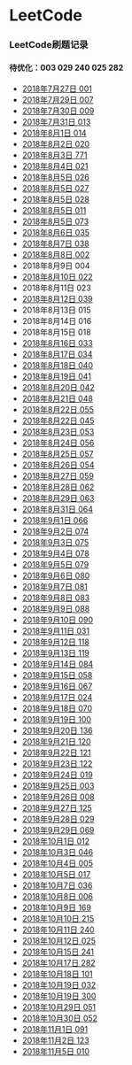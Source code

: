 # LeetCode
### LeetCode刷题记录<br>

#### 待优化：003 029 240 025 282

* [2018年7月27日    001<br>](https://www.jianshu.com/p/b5b44e9a82ae) 
* [2018年7月29日    007<br>](https://www.jianshu.com/p/73d788502bcf)
* [2018年7月30日    009<br>](https://www.jianshu.com/p/f631da0b7ea5)
* [2018年7月31日    013<br>](https://www.jianshu.com/p/d81963cb99af)
* [2018年8月1日     014<br>](https://www.jianshu.com/p/25e7ffc9bb48)
* [2018年8月2日     020<br>](https://www.jianshu.com/p/758535ce3834)
* [2018年8月3日     771<br>](https://www.jianshu.com/p/8f7fadfee9ac)
* [2018年8月4日     021<br>](https://www.jianshu.com/p/8378de542309)
* [2018年8月5日     026<br>](https://www.jianshu.com/p/99c5693c290a)
* [2018年8月5日     027<br>](https://www.jianshu.com/p/fdaefe3b1b75)
* [2018年8月5日     028<br>](https://www.jianshu.com/p/f37050dc0e20)
* [2018年8月5日     011<br>](https://www.jianshu.com/p/4d38427b73db)
* [2018年8月5日     073<br>](https://www.jianshu.com/p/016ee54b29d9)
* [2018年8月6日     035<br>](https://www.jianshu.com/p/0cfbbc37106f)
* [2018年8月7日     038<br>](https://www.jianshu.com/p/dc33178f5554)
* [2018年8月8日     002<br>](https://www.jianshu.com/p/1fec3c7361e0)
* 2018年8月9日     004<br>
* [2018年8月10日    022<br>](https://www.jianshu.com/p/a639b55a255e)
* 2018年8月11日    023<br>
* [2018年8月12日    039<br>](https://www.jianshu.com/p/f0f65d93a4f4)
* 2018年8月13日    015<br>
* 2018年8月14日    016<br>
* 2018年8月15日    018<br>
* [2018年8月16日    033<br>](https://www.jianshu.com/p/0cbe01911fa0)
* [2018年8月17日    034<br>](https://www.jianshu.com/p/b3a8ef3a7932)
* [2018年8月18日    040<br>](https://www.jianshu.com/p/ffd239423f82)
* [2018年8月19日    041<br>](https://www.jianshu.com/p/5e350ff8e552)
* [2018年8月20日    042<br>](https://www.jianshu.com/p/d66944915365)
* [2018年8月21日    048<br>](https://www.jianshu.com/p/13bfb8ca3f51)
* [2018年8月22日    055<br>](https://www.jianshu.com/p/124ac389bd2b)
* [2018年8月22日    045<br>](https://www.jianshu.com/p/ee6b32aa446d)
* [2018年8月23日    053<br>](https://www.jianshu.com/p/3ad297957792)
* [2018年8月24日    056<br>](https://www.jianshu.com/p/0db1de12ae99)
* [2018年8月25日    057<br>](https://www.jianshu.com/p/7683550f9baa)
* [2018年8月26日    054<br>](https://www.jianshu.com/p/e2d4042ff1be)
* [2018年8月27日    059<br>](https://www.jianshu.com/p/44afd0aeb828)
* [2018年8月28日    062<br>](https://www.jianshu.com/p/0ac395d13075)
* [2018年8月29日    063<br>](https://www.jianshu.com/p/53b12bb6daa2)
* [2018年8月31日    064<br>](https://www.jianshu.com/p/b9f1789fa8c1)
* [2018年9月1日    066<br>](https://www.jianshu.com/p/294f3a59e636)
* [2018年9月2日    074<br>](https://www.jianshu.com/p/f7b9cf194b43)
* [2018年9月3日    075<br>](https://www.jianshu.com/p/d46d47d5ed54)
* [2018年9月4日    078<br>](https://www.jianshu.com/p/a0116c05c0c9)
* [2018年9月5日    079<br>](https://www.jianshu.com/p/b61cc3cf66b3)
* [2018年9月6日    080<br>](https://www.jianshu.com/p/172f633148b3)
* [2018年9月7日    081<br>](https://www.jianshu.com/p/f61b6d611717)
* [2018年9月8日    083<br>](https://www.jianshu.com/p/8b8cad800ec2)
* [2018年9月9日    088<br>](https://www.jianshu.com/p/b7c09ae031ca)
* [2018年9月10日    090<br>](https://www.jianshu.com/p/52a2791c5d1c)
* [2018年9月11日    031<br>](https://www.jianshu.com/p/e0fc77169463)
* [2018年9月12日    118<br>](https://www.jianshu.com/p/82e0ec225642)
* [2018年9月13日    119<br>](https://www.jianshu.com/p/44a2cd941877)
* [2018年9月14日    084<br>](https://www.jianshu.com/p/4e988a6bf705)
* [2018年9月15日    058<br>](https://www.jianshu.com/p/1d100a07b342)
* [2018年9月16日    067<br>](https://www.jianshu.com/p/776d3825ee93)
* [2018年9月17日    024<br>](https://www.jianshu.com/p/60154ee97cc9)
* [2018年9月18日    070<br>](https://www.jianshu.com/p/499c9afb1b5e)
* [2018年9月19日    100<br>](https://www.jianshu.com/p/dfbc683d37b5)
* [2018年9月20日    136<br>](https://www.jianshu.com/p/c4cc9d3fb216)
* [2018年9月21日    120<br>](https://www.jianshu.com/p/984d05a8cf00)
* [2018年9月22日    121<br>](https://www.jianshu.com/p/9ba46b4194f4)
* [2018年9月23日    122<br>](https://www.jianshu.com/p/f66ec2dff523)
* [2018年9月24日    019<br>](https://www.jianshu.com/p/1f5bd70db6ae)
* [2018年9月25日    003<br>](https://www.jianshu.com/p/306c8bd52c0a)
* [2018年9月26日    008<br>](https://www.jianshu.com/p/c0b93d19a207)
* [2018年9月27日    125<br>](https://www.jianshu.com/p/c3edca49b364)
* [2018年9月28日    029<br>]()
* [2018年9月29日    069<br>](https://www.jianshu.com/p/a2215d490b48)
* [2018年10月1日    012<br>](https://www.jianshu.com/p/5fbfc6b86fe5)
* [2018年10月3日    046<br>](https://www.jianshu.com/p/2a1c1d600fda)
* [2018年10月4日    005<br>](https://www.jianshu.com/p/b57e446c9d44)
* [2018年10月5日    017<br>](https://www.jianshu.com/p/c568fdc3cd25)
* [2018年10月7日    036<br>](https://www.jianshu.com/p/dfbd1a4db489)
* [2018年10月8日    006<br>](https://www.jianshu.com/p/46e8407d5eda)
* [2018年10月9日    169<br>](https://www.jianshu.com/p/bfab92889dec)
* [2018年10月10日    215<br>](https://www.jianshu.com/p/426d6f868b80)
* [2018年10月11日    240<br>]()
* [2018年10月12日    025<br>]()
* [2018年10月15日    241<br>](https://www.jianshu.com/p/ffe888f6f400)
* [2018年10月17日    282<br>]()
* [2018年10月18日    101<br>](https://www.jianshu.com/p/1362c3bad17e)
* [2018年10月19日    032<br>](https://www.jianshu.com/p/3ff230c44f43)
* [2018年10月19日    300<br>](https://www.jianshu.com/p/e215228bb85f)
* [2018年10月29日    051<br>](https://www.jianshu.com/p/e3f6ddd792f6)
* [2018年10月30日    052<br>](https://www.jianshu.com/p/af226f26feeb)
* [2018年11月1日    091<br>](https://www.jianshu.com/p/452832fe82a1)
* [2018年11月2日    123<br>](https://www.jianshu.com/p/41f1b805b819)
* [2018年11月5日    010<br>](https://www.jianshu.com/p/334128b3c328)